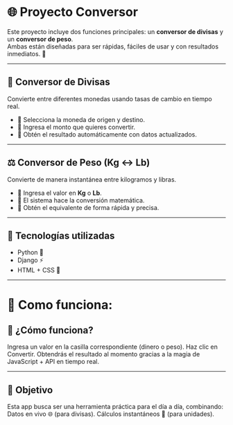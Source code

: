 
# 🌐 Proyecto Conversor

Este proyecto incluye dos funciones principales: un **conversor de divisas** y un **conversor de peso**.  
Ambas están diseñadas para ser rápidas, fáciles de usar y con resultados inmediatos. 🚀

---

## 💱 Conversor de Divisas  
Convierte entre diferentes monedas usando tasas de cambio en tiempo real.  
- 🔹 Selecciona la moneda de origen y destino.  
- 🔹 Ingresa el monto que quieres convertir.  
- 🔹 Obtén el resultado automáticamente con datos actualizados.  

---

## ⚖️ Conversor de Peso (Kg ↔ Lb)  
Convierte de manera instantánea entre kilogramos y libras.  
- 🔹 Ingresa el valor en **Kg** o **Lb**.  
- 🔹 El sistema hace la conversión matemática.  
- 🔹 Obtén el equivalente de forma rápida y precisa.  

---

## 📌 Tecnologías utilizadas  
- Python 🐍  
- Django ⚡  
- HTML + CSS 🎨  

---
# 🔧 Como funciona:
## 🚀 ¿Cómo funciona?

Ingresa un valor en la casilla correspondiente (dinero o peso).
Haz clic en Convertir.
Obtendrás el resultado al momento gracias a la magia de JavaScript + API en tiempo real.

---

## 🎯 Objetivo

Esta app busca ser una herramienta práctica para el día a día, combinando:
Datos en vivo 🌐 (para divisas).
Cálculos instantáneos 🔢 (para unidades).
